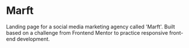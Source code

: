 # Marft
Landing page for a social media marketing agency called 'Marft'. Built based on a challenge from Frontend Mentor to practice responsive front-end development.

